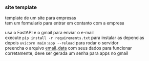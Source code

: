 ### site template

template de um site para empresas  
tem um formulario para entrar em contanto com a empresa  

usa o FastAPI e o gmail para enviar o e-mail  
execute `pip install -r requirements.txt` para instalar as depencias  
depois `uvicorn main:app --reload` para rodar o servidor  
preencha o arquivo [email_data](email_data.py) com seus dados para funcionar corretamente, deve ser gerada um senha para apps no gmail  
